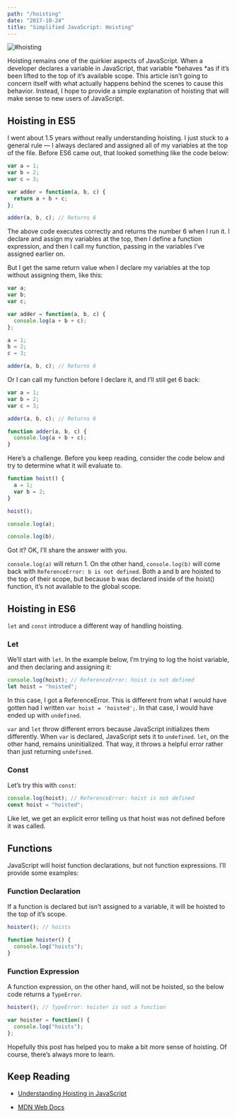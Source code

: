 ```yaml
---
path: "/hoisting"
date: "2017-10-24"
title: "Simplified JavaScript: Hoisting"
---
```


![#hoisting](https://cdn-images-1.medium.com/max/2560/1*JlnA-Po7xSnbldZyH60Mgw.jpeg)

Hoisting remains one of the quirkier aspects of JavaScript. When a developer declares a variable in JavaScript, that variable *behaves *as if it’s been lifted to the top of it’s available scope. This article isn’t going to concern itself with what actually happens behind the scenes to cause this behavior. Instead, I hope to provide a simple explanation of hoisting that will make sense to new users of JavaScript.

## Hoisting in ES5

I went about 1.5 years without really understanding hoisting. I just stuck to a general rule — I always declared and assigned all of my variables at the top of the file. Before ES6 came out, that looked something like the code below:

```js
var a = 1;
var b = 2;
var c = 3;

var adder = function(a, b, c) {
  return a + b + c;
};

adder(a, b, c); // Returns 6
```

The above code executes correctly and returns the number 6 when I run it. I declare and assign my variables at the top, then I define a function expression, and then I call my function, passing in the variables I’ve assigned earlier on.

But I get the same return value when I declare my variables at the top without assigning them, like this:

```js
var a;
var b;
var c;

var adder = function(a, b, c) {
  console.log(a + b + c);
};

a = 1;
b = 2;
c = 3;

adder(a, b, c); // Returns 6
```

Or I can call my function before I declare it, and I’ll still get 6 back:

```js
var a = 1;
var b = 2;
var c = 3;

adder(a, b, c); // Returns 6

function adder(a, b, c) {
  console.log(a + b + c);
}
```

Here’s a challenge. Before you keep reading, consider the code below and try to determine what it will evaluate to.

```js
function hoist() {
  a = 1;
  var b = 2;
}

hoist();

console.log(a);

console.log(b);
```

Got it? OK, I’ll share the answer with you.

`console.log(a)` will return 1. On the other hand, `console.log(b)` will come back with `ReferenceError: b is not defined`. Both a and b are hoisted to the top of their scope, but because b was declared inside of the hoist() function, it’s not available to the global scope.

## Hoisting in ES6

`let` and `const` introduce a different way of handling hoisting.

### Let

We’ll start with `let`. In the example below, I’m trying to log the hoist variable, and then declaring and assigning it:

```js
console.log(hoist); // ReferenceError: hoist is not defined
let hoist = "hoisted";
```

In this case, I got a ReferenceError. This is different from what I would have gotten had I written `var hoist = 'hoisted';`. In that case, I would have ended up with `undefined`.

`var` and `let` throw different errors because JavaScript initializes them differently. When `var` is declared, JavaScript sets it to `undefined`. `let`, on the other hand, remains uninitialized. That way, it throws a helpful error rather than just returning `undefined`.

### Const

Let’s try this with `const`:

```js
console.log(hoist); // ReferenceError: hoist is not defined
const hoist = "hoisted";
```

Like let, we get an explicit error telling us that hoist was not defined before it was called.

## Functions

JavaScript will hoist function declarations, but not function expressions. I’ll provide some examples:

### Function Declaration

If a function is declared but isn’t assigned to a variable, it will be hoisted to the top of it’s scope.

```js
hoister(); // hoists

function hoister() {
  console.log("hoists");
}
```

### Function Expression

A function expression, on the other hand, will not be hoisted, so the below code returns a `TypeError`.

```js
hoister(); // TypeError: hoister is not a function

var hoister = function() {
  console.log("hoists");
};
```

Hopefully this post has helped you to make a bit more sense of hoisting. Of course, there’s always more to learn.

## Keep Reading

- [Understanding Hoisting in JavaScript](https://scotch.io/tutorials/understanding-hoisting-in-javascript)

- [MDN Web Docs](https://developer.mozilla.org/en-US/docs/Glossary/Hoisting)

